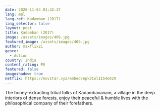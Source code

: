 ```yaml
---
date: 2020-11-04 01:32:37
lang: mal
lang-ref: Kadamban (2017)
lang_selector: false
layout: post
title: Kadamban (2017)
image: /assets/images/409.jpg
featured_image: /assets/images/409.jpg
author: maxflix21
genre:
  - Action
country: India
content_rating: PG
featured: false
imageshadow: true
netflix: https://movstar.xyz/embed/epk3ColII54o02R
---
```

The honey-extracting tribal folks of Kadambavanam, a village in the deep interiors of dense forests, enjoy their peaceful & humble lives with the philosophical company of their forefathers.